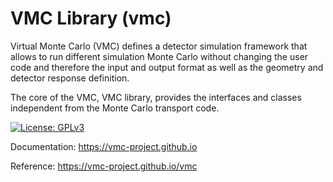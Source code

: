 # VMC Library (vmc)

Virtual Monte Carlo (VMC) defines a detector simulation framework that allows to run different simulation Monte Carlo without changing the user code and therefore the input and output format as well as the geometry and detector response definition.

The core of the VMC, VMC library, provides the interfaces and classes independent from the Monte Carlo transport code.

[![License: GPLv3](https://img.shields.io/badge/License-GPLv3-blue.svg)](https://www.gnu.org/licenses/gpl-3.0)

Documentation: https://vmc-project.github.io

Reference: https://vmc-project.github.io/vmc
